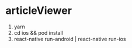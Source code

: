 #  articleViewer

1. yarn
2. cd ios && pod install
3. react-native run-android | react-native run-ios

